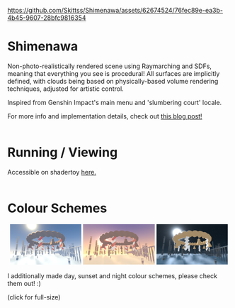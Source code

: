 https://github.com/Skittss/Shimenawa/assets/62674524/76fec89e-ea3b-4b45-9607-28bfc9816354

# Shimenawa
Non-photo-realistically rendered scene using Raymarching and SDFs, meaning that everything you see is procedural! All surfaces are implicitly defined, with clouds being based on physically-based volume rendering techniques, adjusted for artistic control. 

Inspired from Genshin Impact's main menu and 'slumbering court' locale.

For more info and implementation details, check out [this blog post!]()
<br/><br/>

# Running / Viewing
Accessible on shadertoy [here.]()
<br/><br/>

# Colour Schemes
<p align="center", width="100%">
<img width="32%" src="renders/day_thumb.png">
<img width="32%" src="renders/sunset_thumb.png">
<img width="32%" src="renders/night_thumb.png">
</p>
I additionally made day, sunset and night colour schemes, please check them out! :)

(click for full-size)
